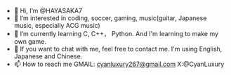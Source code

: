 - 👋 Hi, I’m @HAYASAKA7
- 👀 I’m interested in coding, soccer, gaming, music(guitar, Japanese music, especially ACG music)
- 🌱 I’m currently learning C, C++， Python. And I'm learning to make my own game.
- 💞️ If you want to chat with me, feel free to contact me. I'm using English, Japanese and Chinese.
- 📫 How to reach me GMAIL: cyanluxury267@gmail.com      X:@CyanLuxury

<!---
HAYASAKA7/HAYASAKA7 is a ✨ special ✨ repository because its `README.md` (this file) appears on your GitHub profile.
You can click the Preview link to take a look at your changes.
--->
